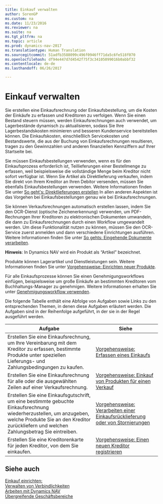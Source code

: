 ```yaml
---
title: Einkauf verwalten
author: SorenGP
ms.custom: na
ms.date: 11/23/2016
ms.reviewer: na
ms.suite: na
ms.tgt_pltfrm: na
ms.topic: article
ms.prod: dynamics-nav-2017
ms.translationtype: Human Translation
ms.sourcegitcommit: 51adfb3588099c496f0946ff71da5c6fe518f070
ms.openlocfilehash: df94e447d7d4542f75f3c34105099016b0abbf32
ms.contentlocale: de-de
ms.lasthandoff: 06/26/2017

---
```


# <a name="manage-purchasing"></a>Einkauf verwalten
Sie erstellen eine Einkaufsrechnung oder Einkaufsbestellung, um die Kosten der Einkäufe zu erfassen und Kreditoren zu verfolgen. Wenn Sie einen Bestand steuern müssen, werden Einkaufsrechnungen auch verwendet, um Lagerbestände dynamisch zu aktualisieren, sodass Sie Ihre Lagerbestandskosten minimieren und besseren Kundenservice bereitstellen können. Die Einkaufskosten, einschließlich Servicekosten und Bestandswerte, die aus der Buchung von Einkaufsrechnungen resultieren, tragen zu den Gewinnzahlen und anderen finanziellen Kennziffern auf Ihrer Startseite bei.

Sie müssen Einkaufsbestellungen verwenden, wenn es für den Einkaufsprozess erforderlich ist, Teillieferungen einer Bestellmenge zu erfassen, weil beispielsweise die vollständige Menge beim Kreditor nicht sofort verfügbar ist. Wenn Sie Artikel als Direktlieferung verkaufen, indem Sie direkt von Ihrem Kreditor an Ihren Debitor versenden, müssen Sie ebenfalls Einkaufsbestellungen verwenden. Weitere Informationen finden Sie unter [So geht's: Direktlieferungen erstellen](sales-how-drop-shipment.md) In allen anderen Aspekten ist das Vorgehen bei Einkaufsbestellungen genau wie bei Einkaufsrechnungen.

Sie können Verkaufsrechnungen automatisch erstellen lassen, indem Sie den OCR-Dienst (optische Zeichenerkennung) verwenden, um PDF-Rechnungen Ihrer Kreditoren zu elektronischen Dokumenten umwandeln, die dann zu Einkaufsrechnungen durch einen Workflow umgewandelt werden. Um diese Funktionalität nutzen zu können, müssen Sie den OCR-Service zuerst anmelden und dann verschiedene Einrichtungen ausführen. Weitere Informationen finden Sie unter [So gehts: Eingehende Dokumente verarbeiten](across-process-income-documents.md).      

**Hinweis**: In Dynamics NAV wird ein Produkt als “Artikel” bezeichnet.

Produkte können Lagerartikel und Dienstleistungen sein. Weitere Informationen finden Sie unter [Vorgehensweise: Einrichten neuer Produkte](inventory-how-register-new-products.md).

Für alle Einkaufsprozesse können Sie einen Genehmigungsworkflows einfügen, beispielsweise um große Einkäufe an bestimmten Kreditoren vom Buchhaltungs-Manager zu genehmigen. Weitere Informationen erhalten Sie unter [Genehmigungsworkflow verwenden](across-how-use-approval-workflows.md).

Die folgende Tabelle enthält eine Abfolge von Aufgaben sowie Links zu den entsprechenden Themen, in denen diese Aufgaben erläutert werden. Die Aufgaben sind in der Reihenfolge aufgeführt, in der sie in der Regel ausgeführt werden.


|Aufgabe |Siehe |
|---|----|
|Erstellen Sie eine Einkaufsrechnung, um Ihre Vereinbarung mit dem Kreditor zu erfassen, bestimmte Produkte unter speziellen Lieferungs- und Zahlungsbedingungen zu kaufen. |[Vorgehensweise: Erfassen eines Einkaufs](purchasing-how-record-purchases.md)|
|Erstellen Sie eine Einkaufsrechnung für alle oder die ausgewählten Zeilen auf einer Verkaufsrechnung.|[Vorgehensweise: Einkauf von Produkten für einen Verkauf](purchasing-how-purchase-products-sale.md)|
|Erstellen Sie eine Einkaufsgutschrift, um eine bestimmte gebuchte Einkaufsrechnung wiederherzustellen, um anzugeben, welche Produkte Sie an den Kreditor zurückliefern und welchen Zahlungsbetrag Sie eintreiben.|[Vorgehensweise: Verarbeiten einer Einkaufsrücklieferung oder von Stornierungen](purchasing-how-process-purchase-returns-cancellations.md)|
|Erstellen Sie eine Kreditorenkarte für jeden Kreditor, von dem Sie einkaufen.|[Vorgehensweise: Einen neuen Kreditor registrieren](purchasing-how-register-new-vendors.md)|

## <a name="see-also"></a>Siehe auch
[Einkauf einrichten:](purchasing-setup-purchasing.md)  
[Verwalten von Verbindlichkeiten](payables-manage-payables.md)    
[Arbeiten mit Dynamics NAV](ui-work-product.md)  
[Übergreifende Geschäftsbereiche](ui-across-business-areas.md)

